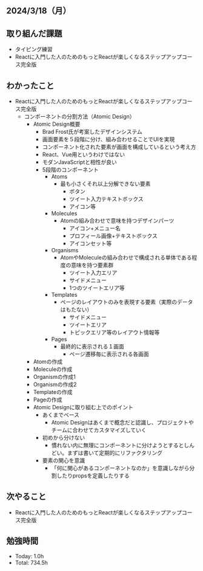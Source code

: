 ## 2024/3/18（月）

## 取り組んだ課題

- タイピング練習
- Reactに入門した人のためのもっとReactが楽しくなるステップアップコース完全版

## わかったこと
- Reactに入門した人のためのもっとReactが楽しくなるステップアップコース完全版
  - コンポーネントの分割方法（Atomic Design）
    - Atomic Design概要
      - Brad Frost氏が考案したデザインシステム
      - 画面要素を５段階に分け、組み合わせることでUIを実現
      - コンポーネント化された要素が画面を構成しているという考え方
      - React、Vue用というわけではない
      - モダンJavaScriptと相性が良い
      - 5段階のコンポーネント
        - Atoms
          - 最も小さくそれ以上分解できない要素
            - ボタン
            - ツイート入力テキストボックス
            - アイコン等
        - Molecules
          - Atomの組み合わせで意味を持つデザインパーツ
            - アイコン+メニュー名
            - プロフィール画像+テキストボックス
            - アイコンセット等
        - Organisms
          - AtomやMoleculeの組み合わせで構成される単体である程度の意味を持つ要素群
            - ツイート入力エリア
            - サイドメニュー
            - 1つのツイートエリア等
        - Templates
          - ページのレイアウトのみを表現する要素（実際のデータはもたない）
            - サイドメニュー
            - ツイートエリア
            - トピックエリア等のレイアウト情報等
        - Pages
          - 最終的に表示される１画面
            - ページ遷移毎に表示される各画面
    - Atomの作成
    - Moleculeの作成
    - Organismの作成1
    - Organismの作成2
    - Templateの作成
    - Pageの作成
    - Atomic Designに取り組む上でのポイント
      - あくまでベース
        - Atomic Designはあくまで概念だと認識し、プロジェクトやチームに合わせてカスタマイズしていく
      - 初めから分けない
        - 慣れない内に無理にコンポーネントに分けようとするとしんどい。まずは書いて定期的にリファクタリング
      - 要素の関心を意識
        - 「何に関心があるコンポーネントなのか」を意識しながら分割したりpropsを定義したりする

## 次やること
- Reactに入門した人のためのもっとReactが楽しくなるステップアップコース完全版

## 勉強時間

- Today: 1.0h
- Total: 734.5h
